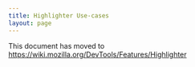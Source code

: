 ```yaml
---
title: Highlighter Use-cases
layout: page
---
```


This document has moved to https://wiki.mozilla.org/DevTools/Features/Highlighter